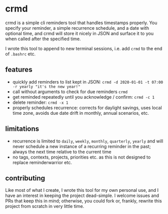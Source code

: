 # crmd
crmd is a simple cli reminders tool that handles timestamps properly. You specify your reminder, a simple recurrence schedule, and a date with optional time, and crmd will store it nicely in JSON and surface it to you when called after the specified time.

I wrote this tool to append to new terminal sessions, i.e. add `crmd` to the end of `.bashrc` etc.

## features
- quickly add reminders to list kept in JSON:
   `crmd -d 2020-01-01 -t 07:00 -r yearly "it's the new year!"`
- call without arguments to check for due reminders
   `crmd`
- get reminded repeatedly until you acknowledge / confirm:
   `crmd -c 1`
- delete reminder:
   `crmd -x 1`
- properly schedules recurrence: corrects for daylight savings, uses local time zone, avoids due date drift in monthly, annual scenarios, etc.

## limitations
- recurrence is limited to `daily`, `weekly`, `monthly`, `quarterly`, `yearly` and will never schedule a new instance of a recurring reminder in the past; always the next time relative to the current time
- no tags, contexts, projects, priorities etc. as this is not designed to replace reminderwarrior etc.

## contributing
Like most of what I create, I wrote this tool for my own personal use, and I have an interest in keeping the project dead-simple. I welcome issues and PRs that keep this in mind; otherwise, you could fork or, frankly, rewrite this project from scratch in very little time.
